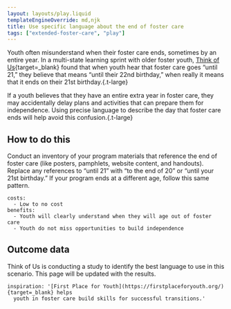 ```yaml
---
layout: layouts/play.liquid
templateEngineOverride: md,njk
title: Use specific language about the end of foster care
tags: ["extended-foster-care", "play"]
---
```


Youth often misunderstand when their foster care ends, sometimes by an entire year. In a multi-state learning sprint with older foster youth, [Think of Us](https://www.thinkof-us.org/){target=_blank} found that when youth hear that foster care goes “until 21,” they believe that means “until their 22nd birthday,” when really it means that it ends on their 21st birthday.{.t-large}

If a youth believes that they have an entire extra year in foster care, they may accidentally delay plans and activities that can prepare them for independence. Using precise language to describe the day that foster care ends will help avoid this confusion.{.t-large}

## How to do this

Conduct an inventory of your program materials that reference the end of foster care (like posters, pamphlets, website content, and handouts). Replace any references to “until 21” with “to the end of 20” or “until your 21st birthday.” If your program ends at a different age, follow this same pattern.

    costs:
      - Low to no cost
    benefits:
      - Youth will clearly understand when they will age out of foster care
      - Youth do not miss opportunities to build independence

## Outcome data

Think of Us is conducting a study to identify the best language to use in this scenario. This page will be updated with the results.

    inspiration: '[First Place for Youth](https://firstplaceforyouth.org/){target=_blank} helps
      youth in foster care build skills for successful transitions.'